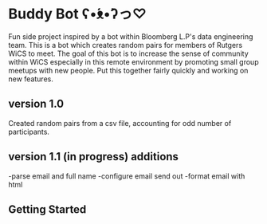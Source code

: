 # Buddy Bot ʕ•́ᴥ•̀ʔっ♡
Fun side project inspired by a bot within Bloomberg L.P's data engineering team. This is a bot which creates random pairs for members of Rutgers WiCS to meet. The goal of this bot is to increase the sense of community within WiCS especially in this remote environment by promoting small group meetups with new people. Put this together fairly quickly and working on new features.

## version 1.0
Created random pairs from a csv file, accounting for odd number of participants.

## version 1.1 (in progress) additions
-parse email and full name 
-configure email send out
-format email with html

## Getting Started



